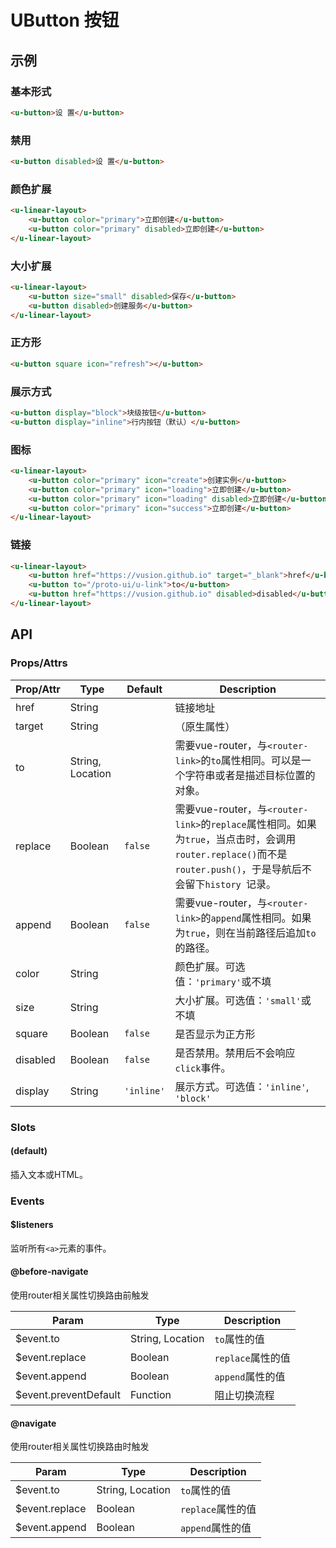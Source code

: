 # UButton 按钮

## 示例
### 基本形式

``` html
<u-button>设 置</u-button>
```

### 禁用

``` html
<u-button disabled>设 置</u-button>
```

### 颜色扩展

``` html
<u-linear-layout>
    <u-button color="primary">立即创建</u-button>
    <u-button color="primary" disabled>立即创建</u-button>
</u-linear-layout>
```

### 大小扩展

``` html
<u-linear-layout>
    <u-button size="small" disabled>保存</u-button>
    <u-button disabled>创建服务</u-button>
</u-linear-layout>
```

### 正方形

``` html
<u-button square icon="refresh"></u-button>
```

### 展示方式

``` html
<u-button display="block">块级按钮</u-button>
<u-button display="inline">行内按钮（默认）</u-button>
```

### 图标

``` html
<u-linear-layout>
    <u-button color="primary" icon="create">创建实例</u-button>
    <u-button color="primary" icon="loading">立即创建</u-button>
    <u-button color="primary" icon="loading" disabled>立即创建</u-button>
    <u-button color="primary" icon="success">立即创建</u-button>
</u-linear-layout>
```

### 链接

``` html
<u-linear-layout>
    <u-button href="https://vusion.github.io" target="_blank">href</u-button>
    <u-button to="/proto-ui/u-link">to</u-button>
    <u-button href="https://vusion.github.io" disabled>disabled</u-button>
</u-linear-layout>
```

## API
### Props/Attrs

| Prop/Attr | Type | Default | Description |
| --------- | ---- | ------- | ----------- |
| href | String |  | 链接地址 |
| target | String |  | （原生属性） |
| to | String,  Location |  | 需要vue-router，与`<router-link>`的`to`属性相同。可以是一个字符串或者是描述目标位置的对象。 |
| replace | Boolean | `false` | 需要vue-router，与`<router-link>`的`replace`属性相同。如果为`true`，当点击时，会调用`router.replace()`而不是`router.push()`，于是导航后不会留下`history `记录。 |
| append | Boolean | `false` | 需要vue-router，与`<router-link>`的`append`属性相同。如果为`true`，则在当前路径后追加`to`的路径。 |
| color | String |  | 颜色扩展。可选值：`'primary'`或不填 |
| size | String |  | 大小扩展。可选值：`'small'`或不填 |
| square | Boolean | `false` | 是否显示为正方形 |
| disabled | Boolean | `false` | 是否禁用。禁用后不会响应`click`事件。 |
| display | String | `'inline'` | 展示方式。可选值：`'inline'`, `'block'` |

### Slots

#### (default)

插入文本或HTML。

### Events

#### $listeners

监听所有`<a>`元素的事件。

#### @before-navigate

使用router相关属性切换路由前触发

| Param | Type | Description |
| ----- | ---- | ----------- |
| $event.to | String,  Location | `to`属性的值 |
| $event.replace | Boolean | `replace`属性的值 |
| $event.append | Boolean | `append`属性的值 |
| $event.preventDefault | Function | 阻止切换流程 |

#### @navigate

使用router相关属性切换路由时触发

| Param | Type | Description |
| ----- | ---- | ----------- |
| $event.to | String,  Location | `to`属性的值 |
| $event.replace | Boolean | `replace`属性的值 |
| $event.append | Boolean | `append`属性的值 |
